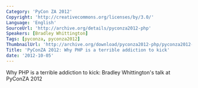 ```yaml
---
Category: 'PyCon ZA 2012'
Copyright: 'http://creativecommons.org/licenses/by/3.0/'
Language: 'English'
SourceUrl: 'http://archive.org/details/pyconza2012-php'
Speakers: [Bradley Whittington]
Tags: [pyconza, pyconza2012]
ThumbnailUrl: 'http://archive.org/download/pyconza2012-php/pyconza2012-php.thumbs/pyconza2012-php_000001.jpg'
Title: 'PyConZA 2012: Why PHP is a terrible addiction to kick'
date: '2012-10-05'
---
```

Why PHP is a terrible addiction to kick: Bradley Whittington's talk at PyConZA 2012
